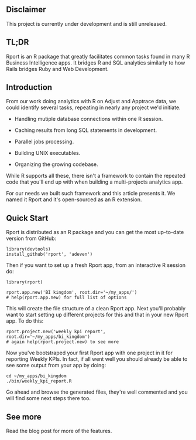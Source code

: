 ## Disclaimer

This project is currently under development and is still unreleased.

## TL;DR

Rport is an R package that greatly facilitates common tasks found in many R
Business Intelligence apps. It bridges R and SQL analytics similarly to how
Rails bridges Ruby and Web Development.

## Introduction

From our work doing analytics with R on Adjust and Apptrace data, we could
identify several tasks, repeating in nearly any project we'd initiate.

* Handling mutiple database connections within one R session.

* Caching results from long SQL statements in development.

* Parallel jobs processing.

* Building UNIX executables.

* Organizing the growing codebase.

While R supports all these, there isn't a framework to contain the repeated code
that you'll end up with when building a multi-projects analytics app.

For our needs we built such framework and this article presents it. We named it
Rport and it's open-sourced as an R extension.

## Quick Start

Rport is distributed as an R package and you can get the most up-to-date version
from GitHub:

    library(devtools)
    install_github('rport', 'adeven')

Then if you want to set up a fresh Rport app, from an interactive R session do:

    library(rport)

    rport.app.new('BI kingdom', root.dir='~/my_apps/')
    # help(rport.app.new) for full list of options

This will create the file structure of a clean Rport app. Next you'll probably
want to start setting up different projects for this and that in your new Rport
app. To do this:

    rport.project.new('weekly kpi report', root.dir='~/my_apps/bi_kingdom')
    # again help(rport.project.new) to see more

Now you've bootstraped your first Rport app with one project in it for reporting
Weekly KPIs. In fact, if all went well you should already be able to see some
output from your app by doing:

    cd ~/my_apps/bi_kingdom
    ./bin/weekly_kpi_report.R

Go ahead and browse the generated files, they're well commented and
you will find some next steps there too.

## See more

Read the blog post for more of the features.
